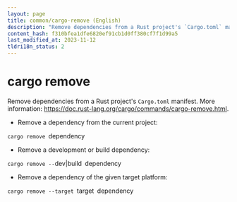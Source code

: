 ```yaml
---
layout: page
title: common/cargo-remove (English)
description: "Remove dependencies from a Rust project's `Cargo.toml` manifest."
content_hash: f310bfea1dfe6820ef91cb1d0ff380cf7f1d99a5
last_modified_at: 2023-11-12
tldri18n_status: 2
---
```

# cargo remove

Remove dependencies from a Rust project's `Cargo.toml` manifest.
More information: <https://doc.rust-lang.org/cargo/commands/cargo-remove.html>.

- Remove a dependency from the current project:

`cargo remove `<span class="tldr-var badge badge-pill bg-dark-lm bg-white-dm text-white-lm text-dark-dm font-weight-bold">dependency</span>

- Remove a development or build dependency:

`cargo remove --`<span class="tldr-var badge badge-pill bg-dark-lm bg-white-dm text-white-lm text-dark-dm font-weight-bold">dev|build</span>` `<span class="tldr-var badge badge-pill bg-dark-lm bg-white-dm text-white-lm text-dark-dm font-weight-bold">dependency</span>

- Remove a dependency of the given target platform:

`cargo remove --target `<span class="tldr-var badge badge-pill bg-dark-lm bg-white-dm text-white-lm text-dark-dm font-weight-bold">target</span>` `<span class="tldr-var badge badge-pill bg-dark-lm bg-white-dm text-white-lm text-dark-dm font-weight-bold">dependency</span>
